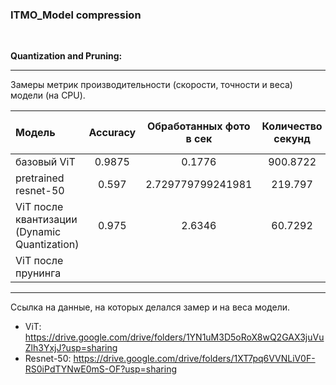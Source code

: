 ### ITMO_Model compression

$~~~~~~~~~$

__Quantization and Pruning:__


***


Замеры метрик производительности (скорости, точности и веса) модели (на CPU).


| Модель                                       | Accuracy            | Обработанных фото в сек | Количество секунд | Вес модели (мегабайт) |
| :--------------------------------------------|:-------------------:|:-----------------------:|:-----------------:|:---------------------:|    
| базовый ViT                                  | 0.9875              | 0.1776                  | 900.8722          | 327                   |
| pretrained resnet-50                         | 0.597               | 2.729779799241981       | 219.797           | 98                    |
| ViT после квантизации (Dynamic Quantization) | 0.975               | 2.6346                  | 60.7292           | 2.979                 |
| ViT после прунинга                           |                     |                         |                   |                       |



***
Ссылка на данные, на которых делался замер и на веса модели.

- ViT: https://drive.google.com/drive/folders/1YN1uM3D5oRoX8wQ2GAX3juVuZlh3YxjJ?usp=sharing
- Resnet-50: https://drive.google.com/drive/folders/1XT7pq6VVNLiV0F-RS0iPdTYNwE0mS-OF?usp=sharing 
